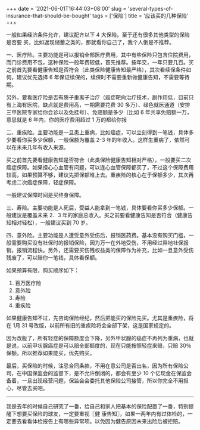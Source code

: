 +++
date = '2021-06-01T16:44:03+08:00'
slug = 'several-types-of-insurance-that-should-be-bought'
tags = ['保险']
title = '应该买的几种保险'
+++

一般如果经济条件允许，建议配齐以下 4 大保险。至于还有很多其他类型的保险是否要
买，比如返现储蓄之类的，那就看你自己了，我个人倒是不推荐。

一、医疗险。主要功能是可以报销全部医疗费用，其中有些保险只包含住院费用，而门诊费用不包，这种保险一般年费较低，首先推荐。按年交，一年只要几百。买之前首先要看健康告知是否符合（此类保险健康告知最严格），其次看续保条件如何，建议优先选择 6 年保证续保的，续保时不需要重新做健康告知，不需要等待期。

另外，要看医疗险是否有质子重离子治疗（癌症靶向治疗技术，副作用低，目前只有上海有医院，缺点就是费用高，一期需要花费 30 多万）、绿色就医通道（安排三甲医院专家给你会诊以及免挂号）、免赔额是多少（比如 6 年共享免赔额一万，意思就是 6 年内，你的医疗费用超过 1 万的都给你报

二、重疾险。主要功能是一旦患上重病，比如癌症，可以立刻得到一笔钱，具体多少要看你买多少保额，一般保额为覆盖 2-3 年的年收入。这样生重病了，依然可以在未来几年有收入来源。

买之前首先要看健康告知是否符合（此类保险健康告知相对严格），一般要买二次癌症保障。如果担心心血管有问题，可以连心血管保障都买了，不过这个保障费用较高，如果预算不够，建议先把保额堆上去。重疾险的核心在于保额多少，其次再考虑二次癌症保障，轻症保障。

一般建议保障时间是买终身保障。

三、寿险。主要功能是人死后，受益人能拿到一笔钱，具体要看你买多少保额。一般建议是覆盖未来 2．3 年的家庭总收入。买之前要看健康告知是否符合（健康告知相对轻松），一般建议买到 70 岁。

四、意外险。主要功能是人遭受意外受伤后，报销医药费。基本没有购买门槛，一般需要购买没有社保时的报销保险，因为万一在外地受伤，不用经过异地社保报销，报销流程快。另外，还需要买伤残权益类的保障作为补充，比如一旦意外受伤残废了，可以赔你一笔钱，具体看保额。

如果预算有限，购买顺序如下：

1. 百万医疗险
2. 意外险
3. 寿险
4. 重疾险

如果健康告知不过，先咨询保险经纪，然后把能买的保险先买。尤其是重疾险，将在 1月 31 号改版，以前所有旧的重疾险将会全部下架，这是国家规定的。

因为改版了，所有轻症的保障额度会下降，另外甲状腺的癌症不再列为重病，也就是说，以前甲状腺癌症是可以赔全部额度的，现在只能按照轻症来赔，只赔 30％ 保额。所以推荐如果能买，优先购买。

最后，买保险的时候，注忌合同条款，不用在意公司是否出名，因为所有保险公司，在中国保监会的监督下，是不允许倒闭的，都会有至少 10 个亿现金在保监会备着，一旦出现经营问题，保监会会委托其他保险公司接管，所以你完全不用担心，尽管去买吧。

---

我是去年的时候自己研究了一番，给自己和家人把基本的保险配置了一番，特别提醒下想要买保险的球友，一定要重视〖健
康告知〗，如果一两年内有过体检的，一定要去看看体检报告上有哪些异常项。以免因为健告原因未来出险后被拒赔。
